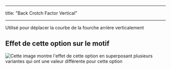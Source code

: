 - - -
title: "Back Crotch Factor Vertical"
- - -

Utilisé pour déplacer la courbe de la fourche arrière verticalement

## Effet de cette option sur le motif

![Cette image montre l'effet de cette option en superposant plusieurs variantes qui ont une valeur différente pour cette option](waralee_crotchfactorbackver_sample.svg "Effect of this option on the pattern")
